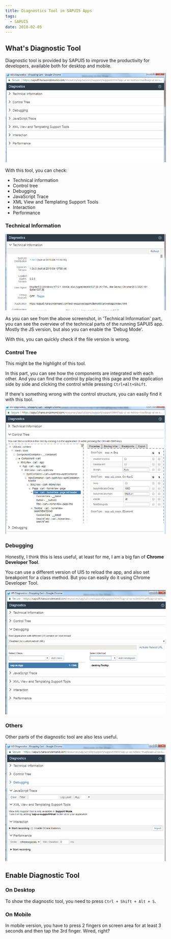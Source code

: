 ```yaml
---
title: Diagnostics Tool in SAPUI5 Apps
tags:
  - SAPUI5
date: 2018-02-05
---
```


## What's Diagnostic Tool

Diagnostic tool is provided by SAPUI5 to improve the productivity for developers, available both for desktop and mobile.

![SAPUI5-diagnostics-too](../images/SAPUI5-diagnostics-tool.png)

With this tool, you can check:

- Technical information
- Control tree
- Debugging
- JavaScript Trace
- XML View and Templating Support Tools
- Interaction
- Performance

### Technical Information

![SAPUI5-diagnostics-tool-tech-inf](../images/SAPUI5-diagnostics-tool-tech-info.png)

As you can see from the above screenshot, in 'Technical Information' part, you can see the overview of the technical parts of the running SAPUI5 app. Mostly the JS version, but also you can enable the 'Debug Mode'.

With this, you can quickly check if the file version is wrong.

### Control Tree

This might be the highlight of this tool.

In this part, you can see how the components are integrated with each other. And you can find the control by placing this page and the application side by side and clicking the control while pressing `Ctrl+Alt+Shift`.

If there's something wrong with the control structure, you can easily find it with this tool.

![APUI5-diagnostics-tool-control-tre](../images/SAPUI5-diagnostics-tool-control-tree.png)

### Debugging

Honestly, I think this is less useful, at least for me, I am a big fan of **Chrome Developer Tool**.

You can use a different version of UI5 to reload the app, and also set breakpoint for a class method. But you can easily do it using Chrome Developer Tool.

![APUI5-diagnostics-tool-debu](../images/SAPUI5-diagnostics-tool-debug.png)

### Others

Other parts of the diagnostic tool are also less useful.

![APUI5-diagnostics-tool-other](../images/SAPUI5-diagnostics-tool-others.png)

## Enable Diagnostic Tool

### On Desktop

To show the diagnostic tool, you need to press `Ctrl + Shift + Alt + S`.

### On Mobile

In mobile version, you have to press 2 fingers on screen area for at least 3 seconds and then tap the 3rd finger. Wired, right?
